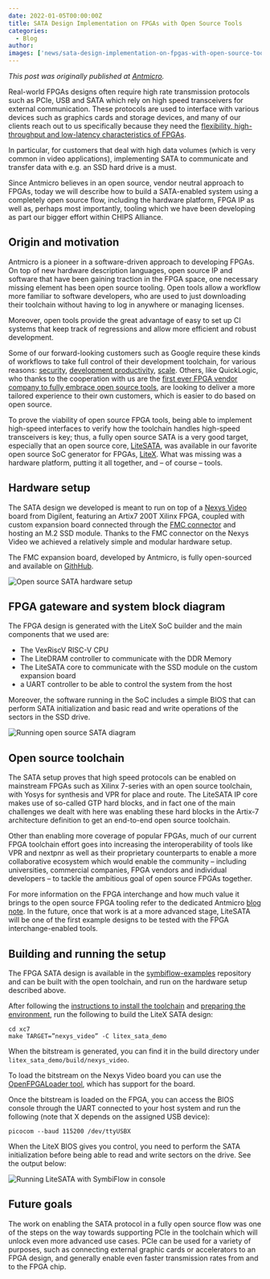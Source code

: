 ```yaml
---
date: 2022-01-05T00:00:00Z
title: SATA Design Implementation on FPGAs with Open Source Tools
categories:
  - Blog
author: 
images: ['news/sata-design-implementation-on-fpgas-with-open-source-tools/share.png']
---
```


*This post was originally published at [Antmicro](https://antmicro.com/blog/2021/12/sata-with-open-source-fpga-tools/).*

Real-world FPGAs designs often require high rate transmission protocols such as PCIe, USB and SATA which rely on high speed transceivers for external communication. These protocols are used to interface with various devices such as graphics cards and storage devices, and many of our clients reach out to us specifically because they need the [flexibility, high-throughput and low-latency characteristics of FPGAs](https://antmicro.com/technologies/fpga/).

In particular, for customers that deal with high data volumes (which is very common in video applications), implementing SATA to communicate and transfer data with e.g. an SSD hard drive is a must.

Since Antmicro believes in an open source, vendor neutral approach to FPGAs, today we will describe how to build a SATA-enabled system using a completely open source flow, including the hardware platform, FPGA IP as well as, perhaps most importantly, tooling which we have been developing as part our bigger effort within CHIPS Alliance.

## Origin and motivation

Antmicro is a pioneer in a software-driven approach to developing FPGAs. On top of new hardware description languages, open source IP and software that have been gaining traction in the FPGA space, one necessary missing element has been open source tooling. Open tools allow a workflow more familiar to software developers, who are used to just downloading their toolchain without having to log in anywhere or managing licenses.

Moreover, open tools provide the great advantage of easy to set up CI systems that keep track of regressions and allow more efficient and robust development.

Some of our forward-looking customers such as Google require these kinds of workflows to take full control of their development toolchain, for various reasons: [security](https://opensource.googleblog.com/2021/11/Open%20source%20DDR%20controller%20framework%20for%20mitigating%20Rowhammer.html), [development productivity](https://antmicro.com/blog/2021/09/cfu-support-in-renode/), [scale](https://antmicro.com/blog/2021/08/open-source-github-actions-runners-with-gcp-and-terraform/). Others, like QuickLogic, who thanks to the cooperation with us are the [first ever FPGA vendor company to fully embrace open source tools](https://antmicro.com/blog/2020/06/quicklogic-open-reconfigurable-computing-press-release/), are looking to deliver a more tailored experience to their own customers, which is easier to do based on open source.

To prove the viability of open source FPGA tools, being able to implement high-speed interfaces to verify how the toolchain handles high-speed transceivers is key; thus, a fully open source SATA is a very good target, especially that an open source core, [LiteSATA](https://github.com/enjoy-digital/litesata), was available in our favorite open source SoC generator for FPGAs, [LiteX](https://github.com/enjoy-digital/litex). What was missing was a hardware platform, putting it all together, and – of course – tools.

## Hardware setup

The SATA design we developed is meant to run on top of a [Nexys Video](https://digilent.com/reference/programmable-logic/nexys-video/start) board from Digilent, featuring an Artix7 200T Xilinx FPGA, coupled with custom expansion board connected through the [FMC connector](https://en.wikipedia.org/wiki/FPGA_Mezzanine_Card) and hosting an M.2 SSD module. Thanks to the FMC connector on the Nexys Video we achieved a relatively simple and modular hardware setup.

The FMC expansion board, developed by Antmicro, is fully open-sourced and available on [GithHub](https://github.com/antmicro/fmc-sata-adapter).

![Open source SATA hardware setup](./running-open-source-sata-hardware.jpg)

## FPGA gateware and system block diagram

The FPGA design is generated with the LiteX SoC builder and the main components that we used are:

- The VexRiscV RISC-V CPU
- The LiteDRAM controller to communicate with the DDR Memory
- The LiteSATA core to communicate with the SSD module on the custom expansion board
- a UART controller to be able to control the system from the host

Moreover, the software running in the SoC includes a simple BIOS that can perform SATA initialization and basic read and write operations of the sectors in the SSD drive.

![Running open source SATA diagram](Running-open-source-SATA-diagram.svg)

## Open source toolchain
The SATA setup proves that high speed protocols can be enabled on mainstream FPGAs such as Xilinx 7-series with an open source toolchain, with Yosys for synthesis and VPR for place and route. The LiteSATA IP core makes use of so-called GTP hard blocks, and in fact one of the main challenges we dealt with here was enabling these hard blocks in the Artix-7 architecture definition to get an end-to-end open source toolchain.

Other than enabling more coverage of popular FPGAs, much of our current FPGA toolchain effort goes into increasing the interoperability of tools like VPR and nextpnr as well as their proprietary counterparts to enable a more collaborative ecosystem which would enable the community – including universities, commercial companies, FPGA vendors and individual developers – to tackle the ambitious goal of open source FPGAs together.

For more information on the FPGA interchange and how much value it brings to the open source FPGA tooling refer to the dedicated Antmicro [blog note](https://antmicro.com/blog/2021/09/symbiflow-fpga-interchange-format/). In the future, once that work is at a more advanced stage, LiteSATA will be one of the first example designs to be tested with the FPGA interchange-enabled tools.

## Building and running the setup

The FPGA SATA design is available in the [symbiflow-examples](https://github.com/chipsalliance/f4pga-examples/tree/master/xc7/litex_sata_demo) repository and can be built with the open toolchain, and run on the hardware setup described above.

After following the [instructions to install the toolchain](https://symbiflow-examples.readthedocs.io/en/latest/getting-symbiflow.html) and [preparing the environment](https://symbiflow-examples.readthedocs.io/en/latest/building-examples.html#building-examples--page-root), run the following to build the LiteX SATA design:

```
cd xc7
make TARGET=”nexys_video” -C litex_sata_demo
```

When the bitstream is generated, you can find it in the build directory under `litex_sata_demo/build/nexys_video`.

To load the bitstream on the Nexys Video board you can use the [OpenFPGALoader tool](https://github.com/trabucayre/openFPGALoader), which has support for the board.

Once the bitstream is loaded on the FPGA, you can access the BIOS console through the UART connected to your host system and run the following (note that X depends on the assigned USB device):

```
picocom --baud 115200 /dev/ttyUSBX
```

When the LiteX BIOS gives you control, you need to perform the SATA initialization before being able to read and write sectors on the drive. See the output below:

![Running LiteSATA with SymbiFlow in console](litesata-console.png)

## Future goals

The work on enabling the SATA protocol in a fully open source flow was one of the steps on the way towards supporting PCIe in the toolchain which will unlock even more advanced use cases. PCIe can be used for a variety of purposes, such as connecting external graphic cards or accelerators to an FPGA design, and generally enable even faster transmission rates from and to the FPGA chip.